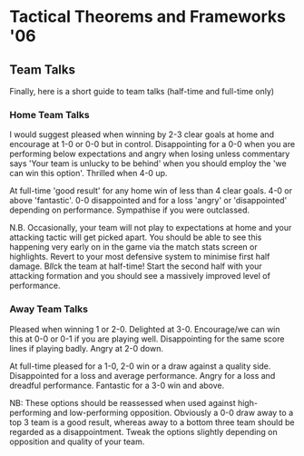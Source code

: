 # Tactical Theorems and Frameworks '06

## Team Talks

Finally, here is a short guide to team talks (half-time and full-time only)

### Home Team Talks

I would suggest pleased when winning by 2-3 clear goals at home and encourage at 1-0 or 0-0 but in control. Disappointing for a 0-0 when you are performing below expectations and angry when losing unless commentary says 'Your team is unlucky to be behind' when you should employ the 'we can win this option'. Thrilled when 4-0 up.

At full-time 'good result' for any home win of less than 4 clear goals. 4-0 or above 'fantastic'. 0-0 disappointed and for a loss 'angry' or 'disappointed' depending on performance. Sympathise if you were outclassed.

N.B. Occasionally, your team will not play to expectations at home and your attacking tactic will get picked apart. You should be able to see this happening very early on in the game via the match stats screen or highlights. Revert to your most defensive system to minimise first half damage. B*ll*ck the team at half-time! Start the second half with your attacking formation and you should see a massively improved level of performance.

### Away Team Talks

Pleased when winning 1 or 2-0. Delighted at 3-0. Encourage/we can win this at 0-0 or 0-1 if you are playing well. Disappointing for the same score lines if playing badly. Angry at 2-0 down.

At full-time pleased for a 1-0, 2-0 win or a draw against a quality side. Disappointed for a loss and average performance. Angry for a loss and dreadful performance. Fantastic for a 3-0 win and above.

NB: These options should be reassessed when used against high-performing and low-performing opposition. Obviously a 0-0 draw away to a top 3 team is a good result, whereas away to a bottom three team should be regarded as a disappointment. Tweak the options slightly depending on opposition and quality of your team.
